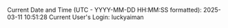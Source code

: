 Current Date and Time (UTC - YYYY-MM-DD HH:MM:SS formatted): 2025-03-11 10:51:28
Current User's Login: luckyaiman
